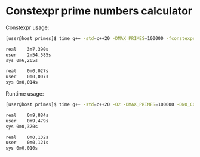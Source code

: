 # Constexpr prime numbers calculator
Constexpr usage:  
```bash
[user@host primes]$ time g++ -std=c++20 -DMAX_PRIMES=100000 -fconstexpr-ops-limit=100000000000 primes.cpp && time ./a.out>./primes.dat

real	3m7,390s
user	2m54,585s
sys	0m6,265s

real	0m0,027s
user	0m0,007s
sys	0m0,014s
```  
Runtime usage:  
```bash
[user@host primes]$ time g++ -std=c++20 -O2 -DMAX_PRIMES=100000 -DNO_CONSTEXPR_PRIMES primes.cpp && time ./a.out>./primes.dat

real	0m9,884s
user	0m9,479s
sys	0m0,370s

real	0m0,132s
user	0m0,121s
sys	0m0,010s
```
